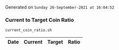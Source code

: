 Generated on `Sunday 26-September-2021 at 16:04:52`

### Current to Target Coin Ratio
`current_coin_ratio.sh`

Date|Current|Target|Ratio
---|---|---|---
